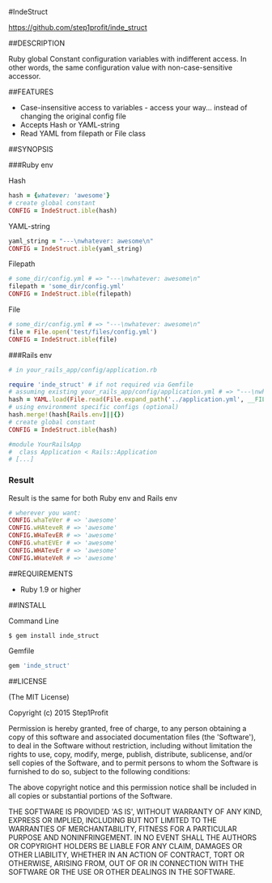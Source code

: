 #IndeStruct

https://github.com/step1profit/inde_struct

##DESCRIPTION

Ruby global Constant configuration variables with indifferent access. In other words, the same configuration value with non-case-sensitive accessor.

##FEATURES

* Case-insensitive access to variables - access your way... instead of changing the original config file
* Accepts Hash or YAML-string
* Read YAML from filepath or File class

##SYNOPSIS

###Ruby env

Hash

```ruby
hash = {whatever: 'awesome'}
# create global constant
CONFIG = IndeStruct.ible(hash)
```

YAML-string

```ruby
yaml_string = "---\nwhatever: awesome\n"
CONFIG = IndeStruct.ible(yaml_string)
```

Filepath

```ruby
# some_dir/config.yml # => "---\nwhatever: awesome\n"
filepath = 'some_dir/config.yml'
CONFIG = IndeStruct.ible(filepath)
```

File

```ruby
# some_dir/config.yml # => "---\nwhatever: awesome\n"
file = File.open('test/files/config.yml')
CONFIG = IndeStruct.ible(file)
```

###Rails env

```ruby
# in your_rails_app/config/application.rb

require 'inde_struct' # if not required via Gemfile
# assuming existing your_rails_app/config/application.yml # => "---\nwhatever: awesome\n"
hash = YAML.load(File.read(File.expand_path('../application.yml', __FILE__)))
# using environment specific configs (optional)
hash.merge!(hash[Rails.env]||{})
# create global constant
CONFIG = IndeStruct.ible(hash)

#module YourRailsApp
#  class Application < Rails::Application
# [...]
```

### Result

Result is the same for both Ruby env and Rails env

```ruby
# wherever you want:
CONFIG.whaTeVer # => 'awesome'
CONFIG.wHAteveR # => 'awesome'
CONFIG.WHaTevER # => 'awesome'
CONFIG.whatEVEr # => 'awesome'
CONFIG.WHATevEr # => 'awesome'
CONFIG.WHateVeR # => 'awesome'
```

##REQUIREMENTS

* Ruby 1.9 or higher

##INSTALL

Command Line

```
$ gem install inde_struct
```

Gemfile

```ruby
gem 'inde_struct'
```

##LICENSE

(The MIT License)

Copyright (c) 2015 Step1Profit

Permission is hereby granted, free of charge, to any person obtaining
a copy of this software and associated documentation files (the
'Software'), to deal in the Software without restriction, including
without limitation the rights to use, copy, modify, merge, publish,
distribute, sublicense, and/or sell copies of the Software, and to
permit persons to whom the Software is furnished to do so, subject to
the following conditions:

The above copyright notice and this permission notice shall be
included in all copies or substantial portions of the Software.

THE SOFTWARE IS PROVIDED 'AS IS', WITHOUT WARRANTY OF ANY KIND,
EXPRESS OR IMPLIED, INCLUDING BUT NOT LIMITED TO THE WARRANTIES OF
MERCHANTABILITY, FITNESS FOR A PARTICULAR PURPOSE AND NONINFRINGEMENT.
IN NO EVENT SHALL THE AUTHORS OR COPYRIGHT HOLDERS BE LIABLE FOR ANY
CLAIM, DAMAGES OR OTHER LIABILITY, WHETHER IN AN ACTION OF CONTRACT,
TORT OR OTHERWISE, ARISING FROM, OUT OF OR IN CONNECTION WITH THE
SOFTWARE OR THE USE OR OTHER DEALINGS IN THE SOFTWARE.
